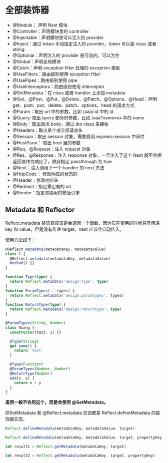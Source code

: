 # 全部装饰器

- @Module： 声明 Nest 模块
- @Controller：声明模块里的 controller
- @Injectable：声明模块里可以注入的 provider
- @Inject：通过 token 手动指定注入的 provider，token 可以是 class 或者 string
- @Optional：声明注入的 provider 是可选的，可以为空
- @Global：声明全局模块
- @Catch：声明 exception filter 处理的 exception 类型
- @UseFilters：路由级别使用 exception filter
- @UsePipes：路由级别使用 pipe
- @UseInterceptors：路由级别使用 interceptor
- @SetMetadata：在 class 或者 handler 上添加 metadata
- @Get、@Post、@Put、@Delete、@Patch、@Options、@Head：声明 get、post、put、delete、patch、options、head 的请求方式
- @Param：取出 url 中的参数，比如 /aaa/:id 中的 id
- @Query: 取出 query 部分的参数，比如 /aaa?name=xx 中的 name
- @Body：取出请求 body，通过 dto class 来接收
- @Headers：取出某个或全部请求头
- @Session：取出 session 对象，需要启用 express-session 中间件
- @HostParm： 取出 host 里的参数
- @Req、@Request：注入 request 对象
- @Res、@Response：注入 response 对象，一旦注入了这个 Nest 就不会把返回值作为响应了，除非指定 passthrough 为 true
- @Next：注入调用下一个 handler 的 next 方法
- @HttpCode： 修改响应的状态码
- @Header：修改响应头
- @Redirect：指定重定向的 url
- @Render：指定渲染用的模版引擎

## Metadata 和 Reflector

Reflect.metadata 装饰器应该是会返回一个函数，因为它在使用的时候只有传递 key 和 value，但是没有传递 target。nest 应该会自动传入。

使用方法如下：

```ts
@Reflect.metadata(metadataKey, metadataValue)
class C {
  @Reflect.metadata(metadataKey, metadataValue)
  method() {}
}

function Type(type) {
  return Reflect.metadata('design:type', type)
}
function ParamTypes(...types) {
  return Reflect.metadata('design:paramtypes', types)
}
function ReturnType(type) {
  return Reflect.metadata('design:returntype', type)
}

@ParamTypes(String, Number)
class Guang {
  constructor(text, i) {}

  @Type(String)
  get name() {
    return 'text'
  }

  @Type(Function)
  @ParamTypes(Number, Number)
  @ReturnType(Number)
  add(x, y) {
    return x + y
  }
}
```

**虽然一般不会用这个，而是会使用 @SetMetadata。**

@SetMetadata 和 @Reflect.metadata 应该都是 Reflect.defineMetadata 的装饰器实现。

```ts
Reflect.defineMetadata(metadataKey, metadataValue, target)

Reflect.defineMetadata(metadataKey, metadataValue, target, propertyKey)

let result1 = Reflect.getMetadata(metadataKey, target)

let result2 = Reflect.getMetadata(metadataKey, target, propertyKey)
```
